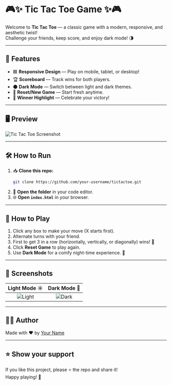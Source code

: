 # 🎮✨ Tic Tac Toe Game ✨🎮

Welcome to **Tic Tac Toe** — a classic game with a modern, responsive, and aesthetic twist!  
Challenge your friends, keep score, and enjoy dark mode! 🌗

---

## 🚀 Features

- 🟦 **Responsive Design** — Play on mobile, tablet, or desktop!
- 🏆 **Scoreboard** — Track wins for both players.
- 🌑 **Dark Mode** — Switch between light and dark themes.
- 🔄 **Reset/New Game** — Start fresh anytime.
- 🎉 **Winner Highlight** — Celebrate your victory!

---

## 🖥️ Preview

![Tic Tac Toe Screenshot](screenshot.png)

---

## 🛠️ How to Run

1. 📥 **Clone this repo:**
   ```bash
   git clone https://github.com/your-username/tictactoe.git
   ```
2. 📂 **Open the folder** in your code editor.
3. 🌐 **Open `index.html`** in your browser.

---

## 📝 How to Play

1. Click any box to make your move (X starts first).
2. Alternate turns with your friend.
3. First to get 3 in a row (horizontally, vertically, or diagonally) wins! 🥇
4. Click **Reset Game** to play again.  
5. Use **Dark Mode** for a comfy night-time experience. 🌙

---

## 📸 Screenshots

| Light Mode ☀️ | Dark Mode 🌙 |
|:-------------:|:-----------:|
| ![Light](light.png) | ![Dark](dark.png) |

---

## 👨‍💻 Author

Made with ❤️ by [Your Name](https://github.com/mohitpatidar94)

---

## ⭐️ Show your support

If you like this project, please ⭐️ the repo and share it!  
Happy playing! 🎲

